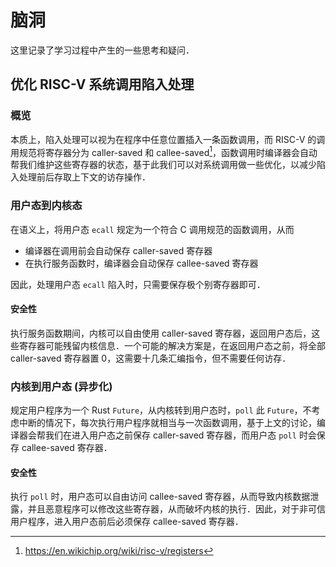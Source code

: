 # 脑洞

这里记录了学习过程中产生的一些思考和疑问．

## 优化 RISC-V 系统调用陷入处理

### 概览

本质上，陷入处理可以视为在程序中任意位置插入一条函数调用，而 RISC-V 的调用规范将寄存器分为 caller-saved 和 callee-saved[^1]，函数调用时编译器会自动帮我们维护这些寄存器的状态，基于此我们可以对系统调用做一些优化，以减少陷入处理前后存取上下文的访存操作．

### 用户态到内核态

在语义上，将用户态 `ecall` 规定为一个符合 C 调用规范的函数调用，从而

- 编译器在调用前会自动保存 caller-saved 寄存器
- 在执行服务函数时，编译器会自动保存 callee-saved 寄存器

因此，处理用户态 `ecall` 陷入时，只需要保存极个别寄存器即可．

#### 安全性

执行服务函数期间，内核可以自由使用 caller-saved 寄存器，返回用户态后，这些寄存器可能残留内核信息．一个可能的解决方案是，在返回用户态之前，将全部 caller-saved 寄存器置 0，这需要十几条汇编指令，但不需要任何访存．

### 内核到用户态 (异步化)

规定用户程序为一个 Rust `Future`，从内核转到用户态时，`poll` 此 `Future`，不考虑中断的情况下，每次执行用户程序就相当与一次函数调用，基于上文的讨论，编译器会帮我们在进入用户态之前保存 caller-saved 寄存器，而用户态 `poll` 时会保存 callee-saved 寄存器．

#### 安全性

执行 `poll` 时，用户态可以自由访问 callee-saved 寄存器，从而导致内核数据泄露，并且恶意程序可以修改这些寄存器，从而破坏内核的执行．因此，对于非可信用户程序，进入用户态前后必须保存 callee-saved 寄存器．

[^1]: <https://en.wikichip.org/wiki/risc-v/registers>
